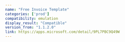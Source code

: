 ```yaml
---
name: "Free Invoice Template"
categories: ['prod']
compatibility: emulation
display_result: "Compatible"
version_from: "1.1.2.0"
link: https://apps.microsoft.com/detail/9PL7PBC9Q49W
---
```

